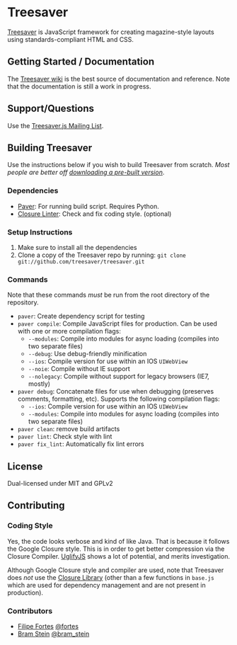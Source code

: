 # Treesaver

[Treesaver](http://www.treesaverjs.com) is JavaScript framework for creating magazine-style layouts using standards-compliant HTML and CSS.

## Getting Started / Documentation

The [Treesaver wiki](http://github.com/treesaver/treesaver/wiki) is the best source of documentation and reference. Note that the documentation is still a work in progress.

## Support/Questions

Use the [Treesaver.js Mailing List](http://groups.google.com/group/treesaverjs).

## Building Treesaver

Use the instructions below if you wish to build Treesaver from scratch. *Most people are better off [downloading a pre-built version](http://github.com/treesaver/treesaver/downloads)*.

### Dependencies

* [Paver](http://www.blueskyonmars.com/projects/paver/): For running build script. Requires Python.
* [Closure Linter](http://code.google.com/closure/utilities/docs/linter_howto.html): Check and fix coding style. (optional)

### Setup Instructions

1. Make sure to install all the dependencies
2. Clone a copy of the Treesaver repo by running: `git clone git://github.com/treesaver/treesaver.git`

### Commands

Note that these commands *must* be run from the root directory of the repository.

* `paver`: Create dependency script for testing
* `paver compile`: Compile JavaScript files for production. Can be used with one or more compilation flags:
  * `--modules`: Compile into modules for async loading (compiles into two separate files)
  * `--debug`: Use debug-friendly minification
  * `--ios`: Compile version for use within an IOS `UIWebView`
  * `--noie`: Compile without IE support
  * `--nolegacy`: Compile without support for legacy browsers (IE7, mostly)
* `paver debug`: Concatenate files for use when debugging (preserves comments, formatting, etc). Supports the following compilation flags:
  * `--ios`: Compile version for use within an IOS `UIWebView`
  * `--modules`: Compile into modules for async loading (compiles into two separate files)
* `paver clean`: remove build artifacts
* `paver lint`: Check style with lint
* `paver fix_lint`: Automatically fix lint errors

## License

Dual-licensed under MIT and GPLv2

## Contributing

### Coding Style

Yes, the code looks verbose and kind of like Java. That is because it follows the Google Closure style. This is in order to get better compression via the Closure Compiler. [UglifyJS](http://github.com/mishoo/UglifyJS) shows a lot of potential, and merits investigation.

Although Google Closure style and compiler are used, note that Treesaver does *not* use the [Closure Library](http://code.google.com/closure/library/) (other than a few functions in `base.js` which are used for dependency management and are not present in production).

### Contributors

* [Filipe Fortes](http://www.fortes.com/) [@fortes](http://twitter.com/fortes)
* [Bram Stein](http://www.bramstein.com/) [@bram_stein](http://twitter.com/bram_stein)
